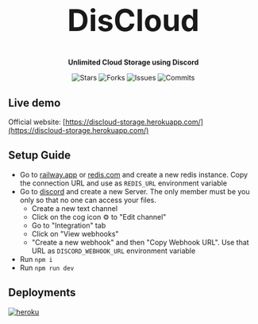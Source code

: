 <h1 align="center" style="font-size: 60px">DisCloud</h1>

<p align="center"><strong>Unlimited Cloud Storage using Discord</strong></p>

<p align="center">
  <img alt="Stars" src="https://badgen.net/github/stars/napthedev/discloud">
  <img alt="Forks" src="https://badgen.net/github/forks/napthedev/discloud">
  <img alt="Issues" src="https://badgen.net/github/issues/napthedev/discloud">
  <img alt="Commits" src="https://badgen.net/github/commits/napthedev/discloud">
</p>

## Live demo

Official website: [https://discloud-storage.herokuapp.com/](https://discloud-storage.herokuapp.com/)

## Setup Guide

- Go to [railway.app](https://railway.app/) or [redis.com](https://redis.com/) and create a new redis instance. Copy the connection URL and use as `REDIS_URL` environment variable
- Go to [discord](https://discord.com/) and create a new Server. The only member must be you only so that no one can access your files.
  - Create a new text channel
  - Click on the cog icon ⚙️ to "Edit channel"
  - Go to "Integration" tab
  - Click on "View webhooks"
  - "Create a new webhook" and then "Copy Webhook URL". Use that URL as `DISCORD_WEBHOOK_URL` environment variable
- Run `npm i`
- Run `npm run dev`

## Deployments

[![heroku](https://www.herokucdn.com/deploy/button.svg)](https://www.heroku.com/deploy/?template=https://github.com/napthedev/discloud&env[REDIS_URL]=&env[DISCORD_WEBHOOK_URL]=)
